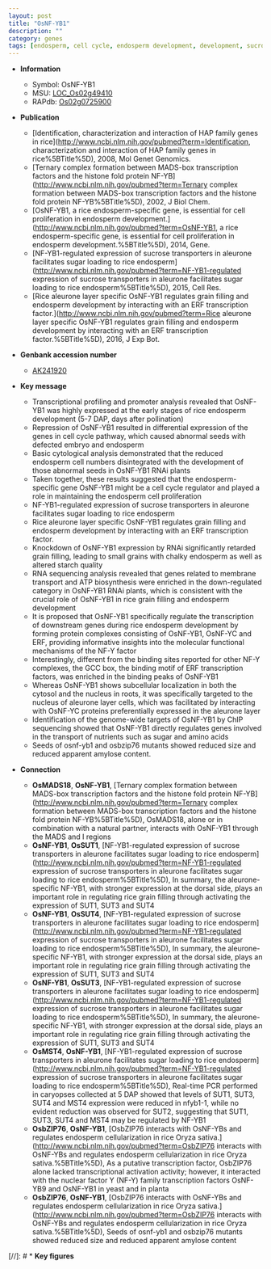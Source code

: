 ```yaml
---
layout: post
title: "OsNF-YB1"
description: ""
category: genes
tags: [endosperm, cell cycle, endosperm development, development, sucrose transporter, sugar, grain, starch, transcription factor, nucleus, grain filling, quality, seed size, amylose content, endosperm cellularization]
---
```


* **Information**  
    + Symbol: OsNF-YB1  
    + MSU: [LOC_Os02g49410](http://rice.plantbiology.msu.edu/cgi-bin/ORF_infopage.cgi?orf=LOC_Os02g49410)  
    + RAPdb: [Os02g0725900](http://rapdb.dna.affrc.go.jp/viewer/gbrowse_details/irgsp1?name=Os02g0725900)  

* **Publication**  
    + [Identification, characterization and interaction of HAP family genes in rice](http://www.ncbi.nlm.nih.gov/pubmed?term=Identification, characterization and interaction of HAP family genes in rice%5BTitle%5D), 2008, Mol Genet Genomics.
    + [Ternary complex formation between MADS-box transcription factors and the histone fold protein NF-YB](http://www.ncbi.nlm.nih.gov/pubmed?term=Ternary complex formation between MADS-box transcription factors and the histone fold protein NF-YB%5BTitle%5D), 2002, J Biol Chem.
    + [OsNF-YB1, a rice endosperm-specific gene, is essential for cell proliferation in endosperm development.](http://www.ncbi.nlm.nih.gov/pubmed?term=OsNF-YB1, a rice endosperm-specific gene, is essential for cell proliferation in endosperm development.%5BTitle%5D), 2014, Gene.
    + [NF-YB1-regulated expression of sucrose transporters in aleurone facilitates sugar loading to rice endosperm](http://www.ncbi.nlm.nih.gov/pubmed?term=NF-YB1-regulated expression of sucrose transporters in aleurone facilitates sugar loading to rice endosperm%5BTitle%5D), 2015, Cell Res.
    + [Rice aleurone layer specific OsNF-YB1 regulates grain filling and endosperm development by interacting with an ERF transcription factor.](http://www.ncbi.nlm.nih.gov/pubmed?term=Rice aleurone layer specific OsNF-YB1 regulates grain filling and endosperm development by interacting with an ERF transcription factor.%5BTitle%5D), 2016, J Exp Bot.

* **Genbank accession number**  
    + [AK241920](http://www.ncbi.nlm.nih.gov/nuccore/AK241920)

* **Key message**  
    + Transcriptional profiling and promoter analysis revealed that OsNF-YB1 was highly expressed at the early stages of rice endosperm development (5-7 DAP, days after pollination)
    + Repression of OsNF-YB1 resulted in differential expression of the genes in cell cycle pathway, which caused abnormal seeds with defected embryo and endosperm
    + Basic cytological analysis demonstrated that the reduced endosperm cell numbers disintegrated with the development of those abnormal seeds in OsNF-YB1 RNAi plants
    + Taken together, these results suggested that the endosperm-specific gene OsNF-YB1 might be a cell cycle regulator and played a role in maintaining the endosperm cell proliferation
    + NF-YB1-regulated expression of sucrose transporters in aleurone facilitates sugar loading to rice endosperm
    + Rice aleurone layer specific OsNF-YB1 regulates grain filling and endosperm development by interacting with an ERF transcription factor.
    + Knockdown of OsNF-YB1 expression by RNAi significantly retarded grain filling, leading to small grains with chalky endosperm as well as altered starch quality
    + RNA sequencing analysis revealed that genes related to membrane transport and ATP biosynthesis were enriched in the down-regulated category in OsNF-YB1 RNAi plants, which is consistent with the crucial role of OsNF-YB1 in rice grain filling and endosperm development
    + It is proposed that OsNF-YB1 specifically regulate the transcription of downstream genes during rice endosperm development by forming protein complexes consisting of OsNF-YB1, OsNF-YC and ERF, providing informative insights into the molecular functional mechanisms of the NF-Y factor
    + Interestingly, different from the binding sites reported for other NF-Y complexes, the GCC box, the binding motif of ERF transcription factors, was enriched in the binding peaks of OsNF-YB1
    + Whereas OsNF-YB1 shows subcellular localization in both the cytosol and the nucleus in roots, it was specifically targeted to the nucleus of aleurone layer cells, which was facilitated by interacting with OsNF-YC proteins preferentially expressed in the aleurone layer
    + Identification of the genome-wide targets of OsNF-YB1 by ChIP sequencing showed that OsNF-YB1 directly regulates genes involved in the transport of nutrients such as sugar and amino acids
    + Seeds of osnf-yb1 and osbzip76 mutants showed reduced size and reduced apparent amylose content.

* **Connection**  
    + __OsMADS18__, __OsNF-YB1__, [Ternary complex formation between MADS-box transcription factors and the histone fold protein NF-YB](http://www.ncbi.nlm.nih.gov/pubmed?term=Ternary complex formation between MADS-box transcription factors and the histone fold protein NF-YB%5BTitle%5D), OsMADS18, alone or in combination with a natural partner, interacts with OsNF-YB1 through the MADS and I regions
    + __OsNF-YB1__, __OsSUT1__, [NF-YB1-regulated expression of sucrose transporters in aleurone facilitates sugar loading to rice endosperm](http://www.ncbi.nlm.nih.gov/pubmed?term=NF-YB1-regulated expression of sucrose transporters in aleurone facilitates sugar loading to rice endosperm%5BTitle%5D), In summary, the aleurone-specific NF-YB1, with stronger expression at the dorsal side, plays an important role in regulating rice grain filling through activating the expression of SUT1, SUT3 and SUT4
    + __OsNF-YB1__, __OsSUT4__, [NF-YB1-regulated expression of sucrose transporters in aleurone facilitates sugar loading to rice endosperm](http://www.ncbi.nlm.nih.gov/pubmed?term=NF-YB1-regulated expression of sucrose transporters in aleurone facilitates sugar loading to rice endosperm%5BTitle%5D), In summary, the aleurone-specific NF-YB1, with stronger expression at the dorsal side, plays an important role in regulating rice grain filling through activating the expression of SUT1, SUT3 and SUT4
    + __OsNF-YB1__, __OsSUT3__, [NF-YB1-regulated expression of sucrose transporters in aleurone facilitates sugar loading to rice endosperm](http://www.ncbi.nlm.nih.gov/pubmed?term=NF-YB1-regulated expression of sucrose transporters in aleurone facilitates sugar loading to rice endosperm%5BTitle%5D), In summary, the aleurone-specific NF-YB1, with stronger expression at the dorsal side, plays an important role in regulating rice grain filling through activating the expression of SUT1, SUT3 and SUT4
    + __OsMST4__, __OsNF-YB1__, [NF-YB1-regulated expression of sucrose transporters in aleurone facilitates sugar loading to rice endosperm](http://www.ncbi.nlm.nih.gov/pubmed?term=NF-YB1-regulated expression of sucrose transporters in aleurone facilitates sugar loading to rice endosperm%5BTitle%5D), Real-time PCR performed in caryopses collected at 5 DAP showed that levels of SUT1, SUT3, SUT4 and MST4 expression were reduced in nfyb1-1, while no evident reduction was observed for SUT2, suggesting that SUT1, SUT3, SUT4 and MST4 may be regulated by NF-YB1
    + __OsbZIP76__, __OsNF-YB1__, [OsbZIP76 interacts with OsNF-YBs and regulates endosperm cellularization in rice  Oryza sativa.](http://www.ncbi.nlm.nih.gov/pubmed?term=OsbZIP76 interacts with OsNF-YBs and regulates endosperm cellularization in rice  Oryza sativa.%5BTitle%5D),  As a putative  transcription factor, OsbZIP76 alone lacked transcriptional activation activity;  however, it interacted with the nuclear factor Y (NF-Y) family transcription factors OsNF-YB9 and OsNF-YB1 in yeast and in planta
    + __OsbZIP76__, __OsNF-YB1__, [OsbZIP76 interacts with OsNF-YBs and regulates endosperm cellularization in rice  Oryza sativa.](http://www.ncbi.nlm.nih.gov/pubmed?term=OsbZIP76 interacts with OsNF-YBs and regulates endosperm cellularization in rice  Oryza sativa.%5BTitle%5D),  Seeds of osnf-yb1 and osbzip76 mutants showed reduced size and reduced apparent amylose content

[//]: # * **Key figures**  


